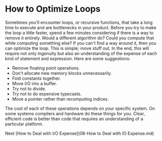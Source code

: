# How to Optimize Loops

Sometimes you'll encounter loops, or recursive functions, that take a long time to execute and are bottlenecks in your product. Before you try to make the loop a little faster, spend a few minutes considering if there is a way to remove it entirely. Would a different algorithm do? Could you compute that while computing something else? If you can't find a way around it, then you can optimize the loop. This is simple; move stuff out. In the end, this will require not only ingenuity but also an understanding of the expense of each kind of statement and expression. Here are some suggestions:

- Remove floating point operations.
- Don't allocate new memory blocks unnecessarily.
- Fold constants together.
- Move I/O into a buffer.
- Try not to divide.
- Try not to do expensive typecasts.
- Move a pointer rather than recomputing indices.

The cost of each of these operations depends on your specific system. On some systems compilers and hardware do these things for you. Clear, efficient code is better than code that requires an understanding of a particular platform.

Next [How to Deal with I/O Expense](08-How to Deal with IO Expense.md)
